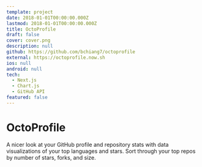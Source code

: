 ```yaml
---
template: project
date: 2018-01-01T00:00:00.000Z
lastmod: 2018-01-01T00:00:00.000Z
title: OctoProfile
draft: false
cover: cover.png
description: null
github: https://github.com/bchiang7/octoprofile
external: https://octoprofile.now.sh
ios: null
android: null
tech:
  - Next.js
  - Chart.js
  - GitHub API
featured: false
---
```


# OctoProfile

A nicer look at your GitHub profile and repository stats with data visualizations of your top languages and stars. Sort through your top repos by number of stars, forks, and size.
